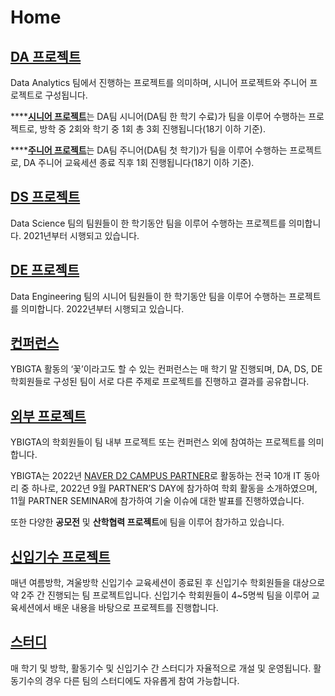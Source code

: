 # Home

## [DA 프로젝트](project/da/)

Data Analytics 팀에서 진행하는 프로젝트를 의미하며, 시니어 프로젝트와 주니어 프로젝트로 구성됩니다.

****[**시니어 프로젝트**](<project/da/undefined (1).md>)는 DA팀 시니어(DA팀 한 학기 수료)가 팀을 이루어 수행하는 프로젝트로, 방학 중 2회와 학기 중 1회 총 3회 진행됩니다(18기 이하 기준).

****[**주니어 프로젝트**](project/da/da-2/)는 DA팀 주니어(DA팀 첫 학기)가 팀을 이루어 수행하는 프로젝트로, DA 주니어 교육세션 종료 직후 1회 진행됩니다(18기 이하 기준).

## [DS 프로젝트](project/ds.md)

Data Science 팀의 팀원들이 한 학기동안 팀을 이루어 수행하는 프로젝트를 의미합니다. 2021년부터 시행되고 있습니다.

## [DE 프로젝트](project/de/)

Data Engineering 팀의 시니어 팀원들이 한 학기동안 팀을 이루어 수행하는 프로젝트를 의미합니다. 2022년부터 시행되고 있습니다.

## [컨퍼런스](conference/undefined/)

YBIGTA 활동의 ‘꽃’이라고도 할 수 있는 컨퍼런스는 매 학기 말 진행되며, DA, DS, DE 학회원들로 구성된 팀이 서로 다른 주제로 프로젝트를 진행하고 결과를 공유합니다.

## [외부 프로젝트](<project/undefined (1).md>)

YBIGTA의 학회원들이 팀 내부 프로젝트 또는 컨퍼런스 외에 참여하는 프로젝트를 의미합니다.

YBIGTA는 2022년 [NAVER D2 CAMPUS PARTNER](https://d2.naver.com/news/4512690)로 활동하는 전국 10개 IT 동아리 중 하나로, 2022년 9월 PARTNER’S DAY에 참가하여 학회 활동을 소개하였으며, 11월 PARTNER SEMINAR에 참가하여 기술 이슈에 대한 발표를 진행하였습니다.

또한 다양한 **공모전** 및 **산학협력 프로젝트**에 팀을 이루어 참가하고 있습니다.

## [신입기수 프로젝트](project/undefined.md)

매년 여름방학, 겨울방학 신입기수 교육세션이 종료된 후 신입기수 학회원들을 대상으로 약 2주 간 진행되는 팀 프로젝트입니다. 신입기수 학회원들이 4\~5명씩 팀을 이루어 교육세션에서 배운 내용을 바탕으로 프로젝트를 진행합니다.

## [스터디](study/undefined.md)

매 학기 및 방학, 활동기수 및 신입기수 간 스터디가 자율적으로 개설 및 운영됩니다. 활동기수의 경우 다른 팀의 스터디에도 자유롭게 참여 가능합니다.



